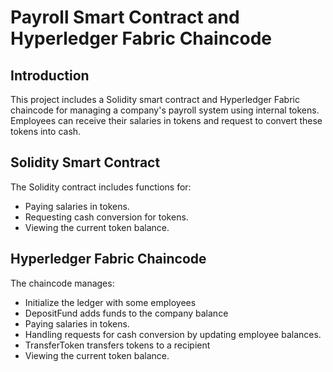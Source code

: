 # Payroll Smart Contract and Hyperledger Fabric Chaincode
## Introduction
This project includes a Solidity smart contract and Hyperledger Fabric chaincode for managing a company's payroll system using internal tokens. Employees can receive their salaries in tokens and request to convert these tokens into cash.

## Solidity Smart Contract
The Solidity contract includes functions for:
- Paying salaries in tokens.
- Requesting cash conversion for tokens.
- Viewing the current token balance.

## Hyperledger Fabric Chaincode
The chaincode manages:
- Initialize the ledger with some employees
- DepositFund adds funds to the company balance
- Paying salaries in tokens.
- Handling requests for cash conversion by updating employee balances.
- TransferToken transfers tokens to a recipient
- Viewing the current token balance.
